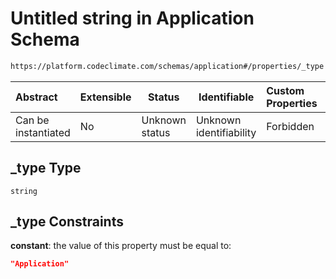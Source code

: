 # Untitled string in Application Schema

```txt
https://platform.codeclimate.com/schemas/application#/properties/_type
```




| Abstract            | Extensible | Status         | Identifiable            | Custom Properties | Additional Properties | Access Restrictions | Defined In                                                                                     |
| :------------------ | ---------- | -------------- | ----------------------- | :---------------- | --------------------- | ------------------- | ---------------------------------------------------------------------------------------------- |
| Can be instantiated | No         | Unknown status | Unknown identifiability | Forbidden         | Allowed               | none                | [Application.schema.json\*](../../spec/schemas/Application.schema.json "open original schema") |

## \_type Type

`string`

## \_type Constraints

**constant**: the value of this property must be equal to:

```json
"Application"
```
